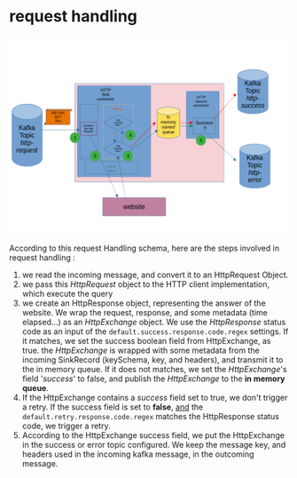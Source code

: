 # request handling

![Request handling](retry_mechanism.png)

According to this request Handling schema, here are the steps involved in request handling : 

1. we read the incoming message, and convert it to an HttpRequest Object.
2. we pass this _HttpRequest_ object to the HTTP client implementation, which execute the query
3. we create an HttpResponse object, representing the answer of the website. We wrap the request, response, and some metadata
(time elapsed...) as an _HttpExchange_ object. We use the _HttpResponse_ status code as an input of the 
`default.success.response.code.regex` settings. If it matches, we set the success boolean field from HttpExchange,
as true. the _HttpExchange_ is wrapped with some metadata from the incoming SinkRecord (keySchema,
key, and headers), and transmit it to the in memory queue. If it does not matches, we set the _HttpExchange_'s field '_success_'
to false, and publish the _HttpExchange_ to the **in memory queue**.
4. If the HttpExchange contains a _success_ field set to true, we don't trigger a retry. If the success field is set
to **false**, <u>and</u> the `default.retry.response.code.regex` matches the HttpResponse status code, we trigger a retry.
5. According to the HttpExchange success field, we put the HttpExchange in the success or error topic configured. We keep the
message key, and headers used in the incoming kafka message, in the outcoming message.